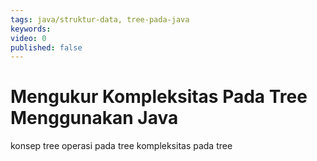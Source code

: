 ```yaml
---
tags: java/struktur-data, tree-pada-java
keywords: 
video: 0
published: false
---
```

# Mengukur Kompleksitas Pada Tree Menggunakan Java

konsep tree
operasi pada tree
kompleksitas pada tree
